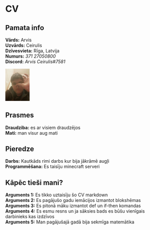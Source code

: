 # **CV**  
## **Pamata info**
  
**Vārds:** Arvis      
**Uzvārds:** Ceirulis  
**Dzīvesvieta:** Rīga, Latvija  
**Numurs:** *371 27050800*  
**Discord:** *Arvis Ceirulis#7581*
  
<img src="Renart.jpg" width="15%">  
  
  
## **Prasmes**  
**Draudziba:** es ar visiem draudzējos  
**Mati:** man visur aug mati
  
## **Pieredze**  
**Darbs:** Kautkāds rimi darbs kur bija jākrāmē augļi  
**Programmēšana:** Es taisīju minecraft serveri 
   
## **Kāpēc tieši mani?**  
**Arguments 1:** Es tikko uztaisīju šo CV markdown  
**Arguments 2:** Es pagājušo gadu iemācijos izmantot blokshēmas  
**Arguments 3:** Es pitonā māku izmantot def un if-then komandas  
**Arguments 4:** Es esmu resns un ja sāksies bads es būšu vienīgais darbinieks kas izdzīvos  
**Arguments 5:** Man pagājušajā gadā bija sekmīga matemātika  